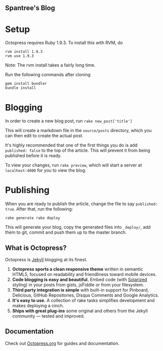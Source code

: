## Spantree's Blog

# Setup

Octopress requires Ruby 1.9.3. To install this with RVM, do

```
rvm install 1.9.3
rvm use 1.9.3
```

Note: The rvm install takes a fairly long time.

Run the following commands after cloning

```
gem install bundler
bundle install
```

# Blogging

In order to create a new blog post, run `rake new_post['title']`

This will create a markdown file in the `source/posts` directory, which you can then edit to create the actual post. 

It's highly recommended that one of the first things you do is add `published: false` to the top of the article. This will prevent it from being published before it is ready.

To view your changes, run `rake preview`, which will start a server at `localhost:4000` for you to view the blog.

# Publishing

When you are ready to publish the article, change the file to say `published: true`. After that, run the following:

`
rake generate
rake deploy
`

This will generate your blog, copy the generated files into `_deploy/`, add them to git, commit and push them up to the master branch. 

## What is Octopress?

Octopress is [Jekyll](https://github.com/mojombo/jekyll) blogging at its finest.

1. **Octopress sports a clean responsive theme** written in semantic HTML5, focused on readability and friendliness toward mobile devices.
2. **Code blogging is easy and beautiful.** Embed code (with [Solarized](http://ethanschoonover.com/solarized) styling) in your posts from gists, jsFiddle or from your filesystem.
3. **Third party integration is simple** with built-in support for Pinboard, Delicious, GitHub Repositories, Disqus Comments and Google Analytics.
4. **It's easy to use.** A collection of rake tasks simplifies development and makes deploying a cinch.
5. **Ships with great plug-ins** some original and others from the Jekyll community &mdash; tested and improved.


## Documentation

Check out [Octopress.org](http://octopress.org/docs) for guides and documentation.